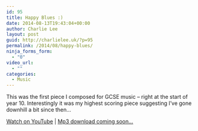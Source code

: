 ```yaml
---
id: 95
title: Happy Blues :)
date: 2014-08-13T19:43:04+00:00
author: Charlie Lee
layout: post
guid: http://charlielee.uk/?p=95
permalink: /2014/08/happy-blues/
ninja_forms_form:
  - "0"
video_url:
  - ""
categories:
  - Music
---
```

This was the first piece I composed for GCSE music &#8211; right at the start of year 10. Interestingly it was my highest scoring piece suggesting I&#8217;ve gone downhill a bit since then&#8230;
  
<a href="https://www.youtube.com/watch?v=0XzA6lamacA" target="_blank">Watch on YouTube</a> | <a href="#" download="">Mp3 download coming soon&#8230;</a>